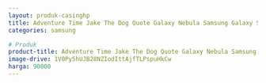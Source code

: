 ```yaml
---
layout: produk-casinghp
title: Adventure Time Jake The Dog Quote Galaxy Nebula Samsung Galaxy S9 Case
categories: samsung

# Produk
product-title: Adventure Time Jake The Dog Quote Galaxy Nebula Samsung Galaxy S9 Case
image-drive: 1V0Py5hUJB28NZIodIttAjfTLPspuHkCw
harga: 90000
---
```

